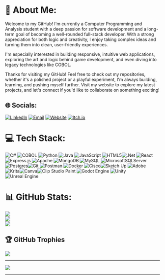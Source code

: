 # 💫 About Me:
Welcome to my GitHub! I'm currently a Computer Programming and Analysis student with a deep passion for software development and a long-term goal of becoming a well-rounded full-stack developer. With a strong appreciation for both logic and creativity, I enjoy taking complex ideas and turning them into clean, user-friendly experiences.

I'm especially interested in building responsive, intuitive web applications, exploring the art and logic behind game development, and even diving into legacy technologies like COBOL.

Thanks for visiting my GitHub! Feel free to check out my repositories, whether it's a polished project or a playful experiment, I'm always building, learning, and pushing myself further. Visit my website to explore my latest projects, and let's connect if you'd like to collaborate on something exciting!

## 🌐 Socials:
[![LinkedIn](https://img.shields.io/badge/LinkedIn-%230077B5.svg?style=for-the-badge&logo=linkedin&logoColor=white)](https://www.linkedin.com/in/alyssabhagwandin/) 
[![Email](https://img.shields.io/badge/Email-D14836?style=for-the-badge&logo=gmail&logoColor=white)](mailto:a20lyssa@hotmail.com) 
[![Website](https://img.shields.io/badge/Website-%23000000.svg?style=for-the-badge&logo=firefox&logoColor=white)](https://alyssabhag.github.io/AlyssaBug/) 
[![Itch.io](https://img.shields.io/badge/Itch.io-%23FF0B34.svg?style=for-the-badge&logo=itch.io&logoColor=white)](https://alyssabhag.itch.io/)


# 💻 Tech Stack:
![C#](https://img.shields.io/badge/c%23-%23239120.svg?style=for-the-badge&logo=csharp&logoColor=white) ![COBOL](https://img.shields.io/badge/COBOL-%23007396.svg?style=for-the-badge&logo=cobol&logoColor=white) ![Python](https://img.shields.io/badge/python-3670A0?style=for-the-badge&logo=python&logoColor=ffdd54) ![Java](https://img.shields.io/badge/java-%23ED8B00.svg?style=for-the-badge&logo=openjdk&logoColor=white) ![JavaScript](https://img.shields.io/badge/javascript-%23323330.svg?style=for-the-badge&logo=javascript&logoColor=%23F7DF1E) ![HTML5](https://img.shields.io/badge/html5-%23E34F26.svg?style=for-the-badge&logo=html5&logoColor=white)![.Net](https://img.shields.io/badge/.NET-5C2D91?style=for-the-badge&logo=.net&logoColor=white) ![React](https://img.shields.io/badge/react-%2320232a.svg?style=for-the-badge&logo=react&logoColor=%2361DAFB) ![Express.js](https://img.shields.io/badge/express.js-%23404d59.svg?style=for-the-badge&logo=express&logoColor=%2361DAFB) ![Apache](https://img.shields.io/badge/apache-%23D42029.svg?style=for-the-badge&logo=apache&logoColor=white) ![MongoDB](https://img.shields.io/badge/MongoDB-%234ea94b.svg?style=for-the-badge&logo=mongodb&logoColor=white) ![MySQL](https://img.shields.io/badge/mysql-4479A1.svg?style=for-the-badge&logo=mysql&logoColor=white) ![MicrosoftSQLServer](https://img.shields.io/badge/Microsoft%20SQL%20Server-CC2927?style=for-the-badge&logo=microsoft%20sql%20server&logoColor=white) ![Postgres](https://img.shields.io/badge/postgres-%23316192.svg?style=for-the-badge&logo=postgresql&logoColor=white)![Git](https://img.shields.io/badge/git-%23F05033.svg?style=for-the-badge&logo=git&logoColor=white) ![Postman](https://img.shields.io/badge/Postman-FF6C37?style=for-the-badge&logo=postman&logoColor=white) ![Docker](https://img.shields.io/badge/docker-%230db7ed.svg?style=for-the-badge&logo=docker&logoColor=white) ![Cisco](https://img.shields.io/badge/cisco-%23049fd9.svg?style=for-the-badge&logo=cisco&logoColor=black)![Sketch Up](https://img.shields.io/badge/SketchUp-005F9E?style=for-the-badge&logo=sketchup&logoColor=white) ![Adobe](https://img.shields.io/badge/adobe-%23FF0000.svg?style=for-the-badge&logo=adobe&logoColor=white)![Krita](https://img.shields.io/badge/Krita-203759?style=for-the-badge&logo=krita&logoColor=EEF37B)![Canva](https://img.shields.io/badge/Canva-%2300C4CC.svg?style=for-the-badge&logo=Canva&logoColor=white)![Clip Studio Paint](https://img.shields.io/badge/ClipStudioPaint-%23CFD3D3.svg?style=for-the-badge&logo=ClipStudioPaint&logoColor=white) ![Godot Engine](https://img.shields.io/badge/GODOT-%23FFFFFF.svg?style=for-the-badge&logo=godot-engine) ![Unity](https://img.shields.io/badge/unity-%23000000.svg?style=for-the-badge&logo=unity&logoColor=white) ![Unreal Engine](https://img.shields.io/badge/unrealengine-%23313131.svg?style=for-the-badge&logo=unrealengine&logoColor=white)

# 📊 GitHub Stats:
![](https://github-readme-stats.vercel.app/api?username=AlyssaBhag&theme=cobalt&hide_border=true&include_all_commits=false&count_private=true)<br/>
![](https://nirzak-streak-stats.vercel.app/?user=AlyssaBhag&theme=cobalt&hide_border=true)<br/>
![](https://github-readme-stats.vercel.app/api/top-langs/?username=AlyssaBhag&theme=cobalt&hide_border=true&include_all_commits=false&count_private=true&layout=compact)

## 🏆 GitHub Trophies
![](https://github-profile-trophy.vercel.app/?username=AlyssaBhag&theme=radical&no-frame=true&no-bg=false&margin-w=4)

---
[![](https://visitcount.itsvg.in/api?id=AlyssaBhag&icon=0&color=0)](https://visitcount.itsvg.in)

---
